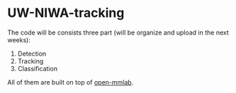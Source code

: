 # UW-NIWA-tracking

The code will be consists three part (will be organize and upload in the next weeks):
1) Detection
2) Tracking 
3) Classification

All of them are built on top of [open-mmlab](https://github.com/open-mmlab).
